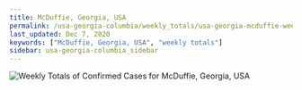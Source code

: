 ```yaml
---
title: McDuffie, Georgia, USA
permalink: /usa-georgia-columbia/weekly_totals/usa-georgia-mcduffie-weekly_totals.html
last_updated: Dec 7, 2020
keywords: ["McDuffie, Georgia, USA", "weekly totals"]
sidebar: usa-georgia-columbia_sidebar
---
```


![Weekly Totals of Confirmed Cases for McDuffie, Georgia, USA](/covid_tracker/images/graphs/usa-georgia-mcduffie-weekly_totals_graph.png)
